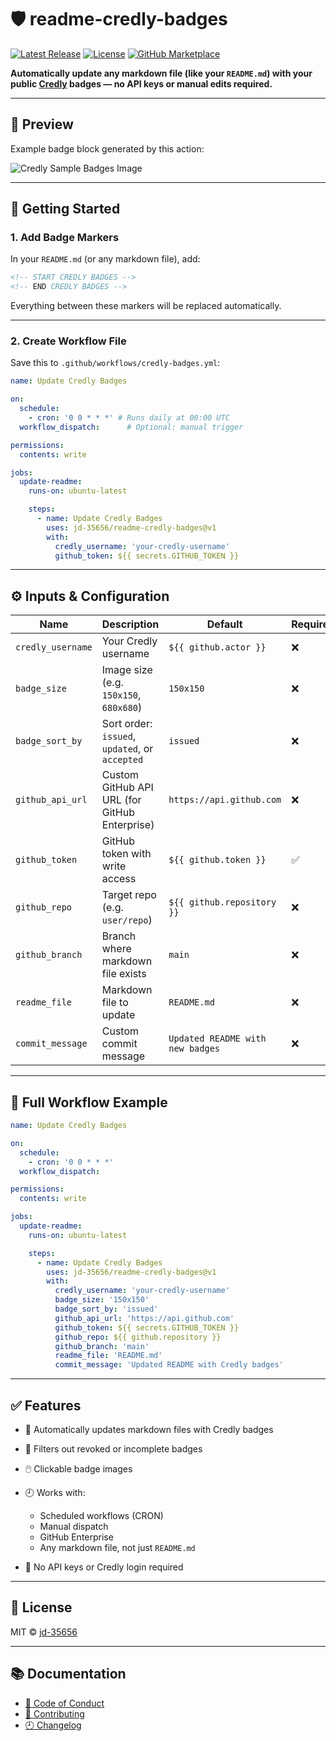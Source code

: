 # 🛡️ readme-credly-badges

[![Latest Release](https://img.shields.io/github/release/jd-35656/readme-credly-badges.svg?style=flat-square)](https://github.com/jd-35656/readme-credly-badges/releases)
[![License](https://img.shields.io/github/license/jd-35656/readme-credly-badges?style=flat-square)](LICENSE)
[![GitHub Marketplace](https://img.shields.io/badge/Marketplace-readme--credly--badges-blue?logo=github&style=flat-square)](https://github.com/marketplace/actions/readme-credly-badges)

**Automatically update any markdown file (like your `README.md`) with your public [Credly](https://www.credly.com/) badges — no API keys or manual edits required.**

---

## 📸 Preview

Example badge block generated by this action:

![Credly Sample Badges Image](assets/badge-sample.png)

---

## 🚀 Getting Started

### 1. Add Badge Markers

In your `README.md` (or any markdown file), add:

```md
<!-- START CREDLY BADGES -->
<!-- END CREDLY BADGES -->
```

Everything between these markers will be replaced automatically.

---

### 2. Create Workflow File

Save this to `.github/workflows/credly-badges.yml`:

```yaml
name: Update Credly Badges

on:
  schedule:
    - cron: '0 0 * * *' # Runs daily at 00:00 UTC
  workflow_dispatch:      # Optional: manual trigger

permissions:
  contents: write

jobs:
  update-readme:
    runs-on: ubuntu-latest

    steps:
      - name: Update Credly Badges
        uses: jd-35656/readme-credly-badges@v1
        with:
          credly_username: 'your-credly-username'
          github_token: ${{ secrets.GITHUB_TOKEN }}
```

---

## ⚙️ Inputs & Configuration

| Name              | Description                                    | Default                          | Required |
| ----------------- | ---------------------------------------------- | -------------------------------- | -------- |
| `credly_username` | Your Credly username                           | `${{ github.actor }}`            | ❌        |
| `badge_size`      | Image size (e.g. `150x150`, `680x680`)         | `150x150`                        | ❌        |
| `badge_sort_by`   | Sort order: `issued`, `updated`, or `accepted` | `issued`                         | ❌        |
| `github_api_url`  | Custom GitHub API URL (for GitHub Enterprise)  | `https://api.github.com`         | ❌        |
| `github_token`    | GitHub token with write access                 | `${{ github.token }}`            | ✅        |
| `github_repo`     | Target repo (e.g. `user/repo`)                 | `${{ github.repository }}`       | ❌        |
| `github_branch`   | Branch where markdown file exists              | `main`                           | ❌        |
| `readme_file`     | Markdown file to update                        | `README.md`                      | ❌        |
| `commit_message`  | Custom commit message                          | `Updated README with new badges` | ❌        |

---

## 🧪 Full Workflow Example

```yaml
name: Update Credly Badges

on:
  schedule:
    - cron: '0 0 * * *'
  workflow_dispatch:

permissions:
  contents: write

jobs:
  update-readme:
    runs-on: ubuntu-latest

    steps:
      - name: Update Credly Badges
        uses: jd-35656/readme-credly-badges@v1
        with:
          credly_username: 'your-credly-username'
          badge_size: '150x150'
          badge_sort_by: 'issued'
          github_api_url: 'https://api.github.com'
          github_token: ${{ secrets.GITHUB_TOKEN }}
          github_repo: ${{ github.repository }}
          github_branch: 'main'
          readme_file: 'README.md'
          commit_message: 'Updated README with Credly badges'
```

---

## ✅ Features

- 🔄 Automatically updates markdown files with Credly badges
- 🚫 Filters out revoked or incomplete badges
- 🖱️ Clickable badge images
- 🕘 Works with:

  - Scheduled workflows (CRON)
  - Manual dispatch
  - GitHub Enterprise
  - Any markdown file, not just `README.md`
- 🔐 No API keys or Credly login required

---

## 📄 License

MIT © [jd-35656](https://github.com/jd-35656)

---

## 📚 Documentation

- [📜 Code of Conduct](docs/code_of_conduct.md)
- [🤝 Contributing](docs/contributing.md)
- [🕘 Changelog](docs/changelog.md)
